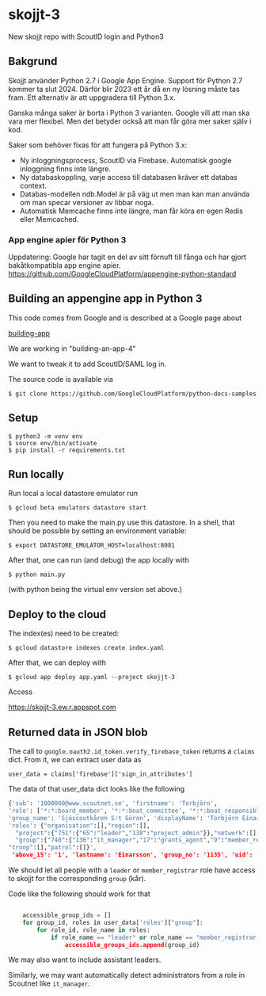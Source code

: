 # skojjt-3
New skojjt repo with ScoutID login and Python3

## Bakgrund
Skojjt använder Python 2.7 i Google App Engine. 
Support för Python 2.7 kommer ta slut 2024.
Därför blir 2023 ett år då en ny lösning måste tas fram.
Ett alternativ är att uppgradera till Python 3.x.

Ganska många saker är borta i Python 3 varianten. Google vill att man ska vara mer flexibel. 
Men det betyder också att man får göra mer saker själv i kod.

Saker som behöver fixas för att fungera på Python 3.x:
* Ny inloggningsprocess, ScoutID via Firebase. Automatisk google inloggning finns inte längre.
* Ny databaskoppling, varje access till databasen kräver ett databas context.
* Databas-modellen ndb.Model är på väg ut men man kan man använda om man specar versioner av libbar noga.
* Automatisk Memcache finns inte längre, man får köra en egen Redis eller Memcached.

### App engine apier för Python 3
Uppdatering: Google har tagit en del av sitt förnuft till fånga och har gjort bakåtkompatibla app engine apier.
https://github.com/GoogleCloudPlatform/appengine-python-standard



## Building an appengine app in Python 3

This code comes from Google and is described at a Google page about

[building-app](https://cloud.google.com/appengine/docs/standard/python3/building-app)

We are working in "building-an-app-4"

We want to tweak it to add ScoutID/SAML log in.

The source code is available via

    $ git clone https://github.com/GoogleCloudPlatform/python-docs-samples

## Setup

    $ python3 -m venv env
    $ source env/bin/activate
    $ pip install -r requirements.txt

## Run locally

Run local a local datastore emulator run

    $ gcloud beta emulators datastore start

Then you need to make the main.py use this datastore.
In a shell, that should be possible by setting an environment variable:

    $ export DATASTORE_EMULATOR_HOST=localhost:8081

After that, one can run (and debug) the app locally with

    $ python main.py

(with python being the virtual env version set above.)

## Deploy to the cloud

The index(es) need to be created:

    $ gcloud datastore indexes create index.yaml

After that, we can deploy with

    $ gcloud app deploy app.yaml --project skojjt-3

Access

https://skojjt-3.ew.r.appspot.com

## Returned data in JSON blob

The call to `google.oauth2.id_token.verify_firebase_token` returns a `claims` dict.
From it, we can extract user data as

    user_data = claims['firebase']['sign_in_attributes']

The data of that user_data dict looks like the following

```python
{'sub': '1000000@www.scoutnet.se', 'firstname': 'Torbjörn',
'role': ['*:*:board_member', '*:*:boat_committee', '*:*:boat_responsible', '*:*:company_signatory', '*:*:grants_agent', '*:*:it_manager', '*:*:leader', '*:*:member_registrar', '*:*:project_admin', '*:*:safety_responsible', 'group:*:*', 'group:*:board_member', 'group:*:boat_committee', 'group:*:boat_responsible', 'group:*:company_signatory', 'group:*:grants_agent', 'group:*:it_manager', 'group:*:member_registrar', 'group:*:safety_responsible', 'group:740:*', 'group:740:board_member', 'group:740:boat_committee', 'group:740:boat_responsible', 'group:740:company_signatory', 'group:740:grants_agent', 'group:740:it_manager', 'group:740:member_registrar', 'group:740:safety_responsible', 'project:*:*', 'project:*:leader', 'project:*:project_admin', 'project:751:*', 'project:751:leader', 'project:751:project_admin'],
'group_name': 'Sjöscoutkåren S:t Göran', 'displayName': 'Torbjörn Einarsson',
'roles': {"organisation":[],"region":[],
  "project":{"751":{"65":"leader","138":"project_admin"}},"network":[],"corps":[],"district":[],
  "group":{"740":{"136":"it_manager","17":"grants_agent","9":"member_registrar","49":"company_signatory","15":"board_member","135":"safety_responsible","337":"boat_committee","35":"boat_responsible"}},
"troop":[],"patrol":[]}',
 'above_15': '1', 'lastname': 'Einarsson', 'group_no': '1135', 'uid': '1000000', 'group_id': '740', 'dob': '2000-01-01', 'email': 'torbjorn.einarsson@stgscout.se', 'firstlast': 'torbjorn.einarsson'}
```

We should let all people with a `leader` or `member_registrar` role have access to skojjt for the corresponding
`group` (kår).

Code like the following should work for that
```python

    accessible_group_ids = []
    for group_id, roles in user_data['roles']["group"]:
        for role_id, role_name in roles:
            if role_name == "leader" or role_name == "member_registrar:
                accessible_groups_ids.append(group_id)
```

We may also want to include assistant leaders.

Similarly, we may want automatically detect administrators from a role in Scoutnet
like `it_manager`.

